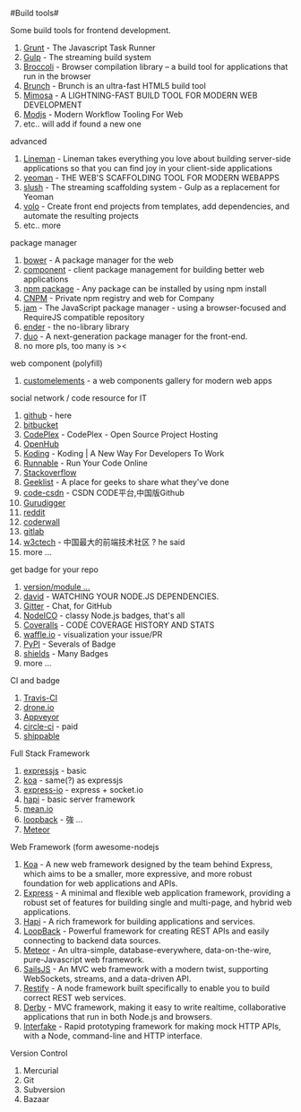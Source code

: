 #Build tools#

Some build tools for frontend development.

1. [Grunt](http://gruntjs.com/) - The Javascript Task Runner
2. [Gulp](http://gulpjs.com/) - The streaming build system
3. [Broccoli](https://github.com/joliss/broccoli) - Browser compilation library – a build tool for applications that run in the browser
4. [Brunch](http://brunch.io/) - Brunch is an ultra-fast HTML5 build tool
5. [Mimosa](http://mimosa.io/) - A LIGHTNING-FAST BUILD TOOL FOR MODERN WEB DEVELOPMENT
6. [Modjs](http://madscript.com/modjs/) - Modern Workflow Tooling For Web
7. etc.. will add if found a new one


advanced

1. [Lineman](http://www.linemanjs.com/) - Lineman takes everything you love about building server-side applications so that you can find joy in your client-side applications
2. [yeoman](http://yeoman.io/) - THE WEB'S SCAFFOLDING TOOL FOR MODERN WEBAPPS
3. [slush](http://klei.github.io/slush) - The streaming scaffolding system - Gulp as a replacement for Yeoman 
4. [volo](https://github.com/volojs/volo) - Create front end projects from templates, add dependencies, and automate the resulting projects
5. etc.. more

package manager

1. [bower](http://bower.io/) - A package manager for the web
2. [component](http://component.io) - client package management for building better web applications
3. [npm package](https://www.npmjs.org/) - Any package can be installed by using npm install
4. [CNPM](http://cnpmjs.org/) - Private npm registry and web for Company
5. [jam](https://github.com/caolan/jam) - The JavaScript package manager - using a browser-focused and RequireJS compatible repository
6. [ender](http://enderjs.com/#news) - the no-library library
7. [duo](https://github.com/duojs/duo) - A next-generation package manager for the front-end.
8. no more pls, too many is ><

web component (polyfill)

1. [customelements](http://customelements.io/) - a web components gallery for modern web apps

social network / code resource for IT

1. [github](http://github.com) - here
2. [bitbucket](https://bitbucket.org) 
3. [CodePlex](https://www.codeplex.com/) - CodePlex - Open Source Project Hosting
4. [OpenHub](https://www.openhub.net/)
5. [Koding](https://koding.com) - Koding | A New Way For Developers To Work
6. [Runnable](http://runnable.com/) - Run Your Code Online
7. [Stackoverflow](http://stackoverflow.com)
8. [Geeklist](http://geekli.st) - A place for geeks to share what they've done
9. [code-csdn](https://code.csdn.net/?ref=toolbar_logo) - CSDN CODE平台,中国版Github
10. [Gurudigger](http://gurudigger.com/)
11. [reddit](http://www.reddit.com/user/huei90/)
12. [coderwall](https://coderwall.com/)
13. [gitlab](https://gitlab.com/)
14. [w3ctech](http://www.w3ctech.com/) - 中国最大的前端技术社区 ? he said
15. more ...

get badge for your repo

1. [version/module ...](http://badge.fury.io/)
2. [david](https://david-dm.org/) - WATCHING YOUR NODE.JS DEPENDENCIES.
3. [Gitter](https://gitter.im) - Chat, for GitHub
4. [NodeICO](https://nodei.co/) - classy Node.js badges, that's all
5. [Coveralls](https://coveralls.io/) - CODE COVERAGE HISTORY AND STATS
6. [waffle.io](https://waffle.io/) - visualization your issue/PR
7. [PyPI](https://pypip.in/) - Severals of Badge
8. [shields](http://shields.io/) - Many Badges
9. more ...

CI and badge

1. [Travis-CI](https://travis-ci.org/)
2. [drone.io](https://drone.io/)
3. [Appveyor](https://ci.appveyor.com)
4. [circle-ci](https://circleci.com/) - paid
5. [shippable](https://www.shippable.com/)

Full Stack Framework

1. [expressjs](expressjs.com) - basic
2. [koa](http://koajs.com/) - same(?) as expressjs
3. [express-io](http://express-io.org/) - express + socket.io
2. [hapi](https://github.com/spumko/hapi) - basic server framework
2. [mean.io](mean.io)
3. [loopback](https://github.com/strongloop/loopback) - 強 ...
4. [Meteor](https://www.meteor.com/)

Web Framework (form awesome-nodejs

1. [Koa](http://koajs.com) - A new web framework designed by the team behind Express, which aims to be a smaller, more expressive, and more robust foundation for web applications and APIs.
2. [Express](http://expressjs.com) - A minimal and flexible web application framework, providing a robust set of features for building single and multi-page, and hybrid web applications.
3. [Hapi](http://hapijs.com) - A rich framework for building applications and services.
4. [LoopBack](http://loopback.io) - Powerful framework for creating REST APIs and easily connecting to backend data sources.
5. [Meteor](https://www.meteor.com) - An ultra-simple, database-everywhere, data-on-the-wire, pure-Javascript web framework.
6. [SailsJS](http://sailsjs.org) - An MVC web framework with a modern twist, supporting WebSockets, streams, and a data-driven API.
7. [Restify](http://mcavage.me/node-restify/) - A node framework built specifically to enable you to build correct REST web services.
8. [Derby](https://github.com/derbyjs/derby) - MVC framework, making it easy to write realtime, collaborative applications that run in both Node.js and browsers.
9. [Interfake](https://github.com/basicallydan/interfake) - Rapid prototyping framework for making mock HTTP APIs, with a Node, command-line and HTTP interface.

Version Control

1. Mercurial
2. Git
3. Subversion
4. Bazaar
